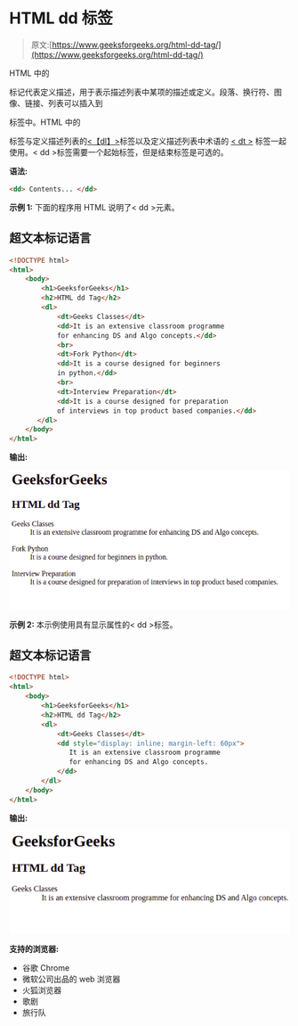 # HTML dd 标签

> 原文:[https://www.geeksforgeeks.org/html-dd-tag/](https://www.geeksforgeeks.org/html-dd-tag/)

HTML 中的

标记代表定义描述，用于表示描述列表中某项的描述或定义。段落、换行符、图像、链接、列表可以插入到

标签中。HTML 中的

标签与定义描述列表的[<【dl】>](https://www.geeksforgeeks.org/html-dl-tag/)标签以及定义描述列表中术语的 [< dt >](https://www.geeksforgeeks.org/html-dt-tag/) 标签一起使用。< dd >标签需要一个起始标签，但是结束标签是可选的。

**语法:**

```html
<dd> Contents... </dd>
```

**示例 1:** 下面的程序用 HTML 说明了< dd >元素。

## 超文本标记语言

```html
<!DOCTYPE html>
<html>   
    <body>
        <h1>GeeksforGeeks</h1>
        <h2>HTML dd Tag</h2>
        <dl>
            <dt>Geeks Classes</dt>
            <dd>It is an extensive classroom programme 
            for enhancing DS and Algo concepts.</dd>
            <br>
            <dt>Fork Python</dt>
            <dd>It is a course designed for beginners 
            in python.</dd>
            <br>
            <dt>Interview Preparation</dt>
            <dd>It is a course designed for preparation
            of interviews in top product based companies.</dd>
       </dl>  
    </body>
</html>                    
```

**输出:**

![](img/495352550c6d32b1cba7c04e0c849a01.png)

**示例 2:** 本示例使用具有显示属性的< dd >标签。

## 超文本标记语言

```html
<!DOCTYPE html>
<html>
    <body>
        <h1>GeeksforGeeks</h1>
        <h2>HTML dd Tag</h2>
        <dl>
            <dt>Geeks Classes</dt>
            <dd style="display: inline; margin-left: 60px">
               It is an extensive classroom programme 
               for enhancing DS and Algo concepts.
            </dd>
        </dl>
    </body>
</html>                    
```

**输出:**

![](img/b866be8e7ce4fc3936bf41f2d117bbee.png)

**支持的浏览器:**

*   谷歌 Chrome
*   微软公司出品的 web 浏览器
*   火狐浏览器
*   歌剧
*   旅行队